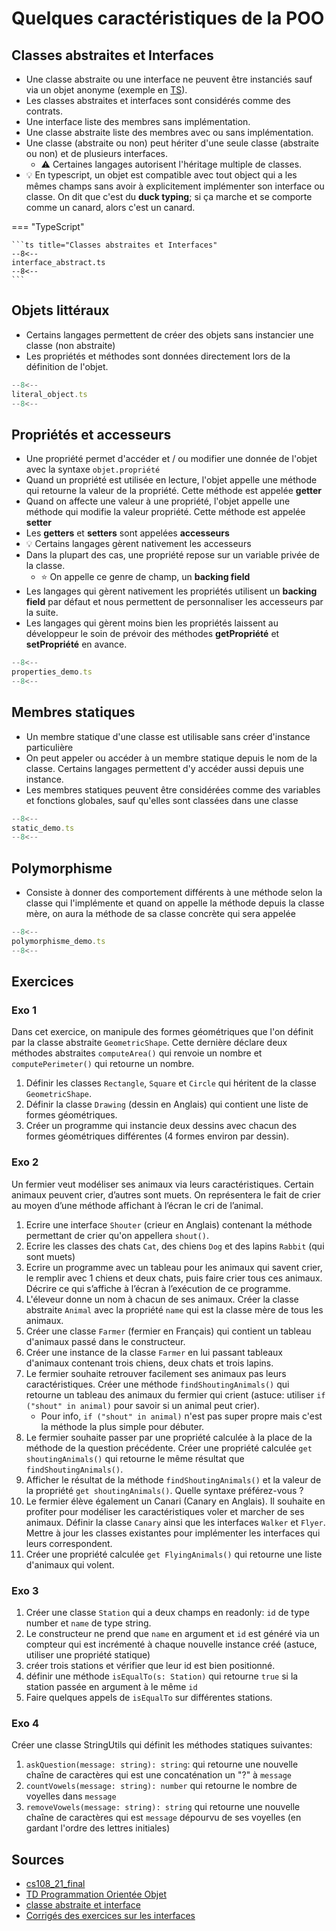 # Quelques caractéristiques de la POO

## Classes abstraites et Interfaces

- Une classe abstraite ou une interface ne peuvent être instanciés sauf via un objet anonyme (exemple en [TS](https://stackoverflow.com/questions/42766986/typescript-anonymous-class)).
- Les classes abstraites et interfaces sont considérés comme des contrats.
- Une interface liste des membres sans implémentation.
- Une classe abstraite liste des membres avec ou sans implémentation.
- Une classe (abstraite ou non) peut hériter d'une seule classe (abstraite ou non) et de plusieurs interfaces.
  - :warning: Certaines langages autorisent l'héritage multiple de classes.
- :bulb: En typescript, un objet est compatible avec tout object qui a les mêmes champs sans avoir à explicitement implémenter son interface ou classe. On dit que c'est du **duck typing**; si ça marche et se comporte comme un canard, alors c'est un canard.

=== "TypeScript"

    ```ts title="Classes abstraites et Interfaces"
    --8<--
    interface_abstract.ts
    --8<--
    ```

## Objets littéraux

- Certains langages permettent de créer des objets sans instancier une classe (non abstraite)
- Les propriétés et méthodes sont données directement lors de la définition de l'objet.

```ts title="Objets littéraux"
--8<--
literal_object.ts
--8<--
```

## Propriétés et accesseurs

- Une propriété permet d'accéder et / ou modifier une donnée de l'objet avec la syntaxe `objet.propriété`
- Quand un propriété est utilisée en lecture, l'objet appelle une méthode qui retourne la valeur de la propriété. Cette méthode est appelée **getter**
- Quand on affecte une valeur à une propriété, l'objet appelle une méthode qui modifie la valeur propriété. Cette méthode est appelée **setter**
- Les **getters** et **setters** sont appelées **accesseurs**
- :bulb: Certains langages gèrent nativement les accesseurs
- Dans la plupart des cas, une propriété repose sur un variable privée de la classe.
  - :star: On appelle ce genre de champ, un **backing field**
- Les langages qui gèrent nativement les propriétés utilisent un **backing field** par défaut et nous permettent de personnaliser les accesseurs par la suite.
- Les langages qui gèrent moins bien les propriétés laissent au développeur le soin de prévoir des méthodes **getPropriété** et **setPropriété** en avance.

```ts title="Propriétés"
--8<--
properties_demo.ts
--8<--
```

## Membres statiques

- Un membre statique d'une classe est utilisable sans créer d'instance particulière
- On peut appeler ou accéder à un membre statique depuis le nom de la classe. Certains langages permettent d'y accéder aussi depuis une instance.
- Les membres statiques peuvent être considérées comme des variables et fonctions globales, sauf qu'elles sont classées dans une classe

```ts title="Propriétés"
--8<--
static_demo.ts
--8<--
```

## Polymorphisme

- Consiste à donner des comportement différents à une méthode selon la classe qui l'implémente et quand on appelle la méthode depuis la classe mère, on aura la méthode de sa classe concrète qui sera appelée

```ts title="Propriétés"
--8<--
polymorphisme_demo.ts
--8<--
```

## Exercices

### Exo 1

Dans cet exercice, on manipule des formes géométriques que l'on définit par la classe abstraite `GeometricShape`. Cette dernière déclare deux méthodes abstraites `computeArea()` qui renvoie un nombre et `computePerimeter()` qui retourne un nombre.

1. Définir les classes `Rectangle`, `Square` et `Circle` qui héritent de la classe `GeometricShape`.
1. Définir la classe `Drawing` (dessin en Anglais) qui contient une liste de formes géométriques.
1. Créer un programme qui instancie deux dessins avec chacun des formes géométriques différentes (4 formes environ par dessin).

### Exo 2

Un fermier veut modéliser ses animaux via leurs caractéristiques. Certain animaux peuvent crier, d’autres sont muets. On représentera le fait de crier au moyen d’une méthode affichant à l’écran le cri de l’animal.

1. Ecrire une interface `Shouter` (crieur en Anglais) contenant la méthode permettant de crier qu'on appellera `shout()`.
1. Ecrire les classes des chats `Cat`, des chiens `Dog` et des lapins `Rabbit` (qui sont muets)
1. Ecrire un programme avec un tableau pour les animaux qui savent crier, le remplir avec 1 chiens et deux chats, puis faire crier tous ces animaux. Décrire ce qui s’affiche à l’écran à l’exécution de ce programme.
1. L'éleveur donne un nom à chacun de ses animaux. Créer la classe abstraite `Animal` avec la propriété `name` qui est la classe mère de tous les animaux.
1. Créer une classe `Farmer` (fermier en Français) qui contient un tableau d'animaux passé dans le constructeur.
1. Créer une instance de la classe `Farmer` en lui passant tableaux d'animaux contenant trois chiens, deux chats et trois lapins.
1. Le fermier souhaite retrouver facilement ses animaux pas leurs caractéristiques. Créer une méthode `findShoutingAnimals()` qui retourne un tableau des animaux du fermier qui crient (astuce: utiliser `if ("shout" in animal)` pour savoir si un animal peut crier).
    - Pour info, `if ("shout" in animal)` n'est pas super propre mais c'est la méthode la plus simple pour débuter.
1. Le fermier souhaite passer par une propriété calculée à la place de la méthode de la question précédente. Créer une propriété calculée `get shoutingAnimals()` qui retourne le même résultat que `findShoutingAnimals()`.
1. Afficher le résultat de la méthode `findShoutingAnimals()` et la valeur de la propriété `get shoutingAnimals()`. Quelle syntaxe préférez-vous ?
1. Le fermier élève également un Canari (Canary en Anglais). Il souhaite en profiter pour modéliser les caractéristiques voler et marcher de ses animaux. Définir la classe `Canary` ainsi que les interfaces `Walker` et `Flyer`. Mettre à jour les classes existantes pour implémenter les interfaces qui leurs correspondent.
1. Créer une propriété calculée `get FlyingAnimals()` qui retourne une liste d'animaux qui volent.

### Exo 3

1. Créer une classe `Station` qui a deux champs en readonly: `id` de type number et `name` de type string.
1. Le constructeur ne prend que `name` en argument et `id` est généré via un compteur qui est incrémenté à chaque nouvelle instance créé (astuce, utiliser une propriété statique)
1. créer trois stations et vérifier que leur id est bien positionné.
1. définir une méthode `isEqualTo(s: Station)` qui retourne `true` si la station passée en argument à le même `id`
1. Faire quelques appels de `isEqualTo` sur différentes stations.

### Exo 4

Créer une classe StringUtils qui définit les méthodes statiques suivantes:

1. `askQuestion(message: string): string`: qui retourne une nouvelle chaîne de caractères qui est une concaténation un "?" à `message`
1. `countVowels(message: string): number` qui retourne le nombre de voyelles dans `message`
1. `removeVowels(message: string): string` qui retourne une nouvelle chaîne de caractères qui est `message` dépourvu de ses voyelles (en gardant l'ordre des lettres initiales)

## Sources

- [cs108_21_final](https://cs108.epfl.ch/archive/21/x/cs108_21_final.pdf)
- [TD Programmation Orientée Objet](https://www.irif.fr/~emiquey/enseignement/poo3/TD6.pdf)
- [classe abstraite et interface](https://www.u-picardie.fr/ferment/java/chap12_c.html)
- [Corrigés des exercices sur les interfaces](https://deptinfo.cnam.fr/Enseignement/CycleA/APA/nfa032/docs/corriges-interfaces-1.pdf)
